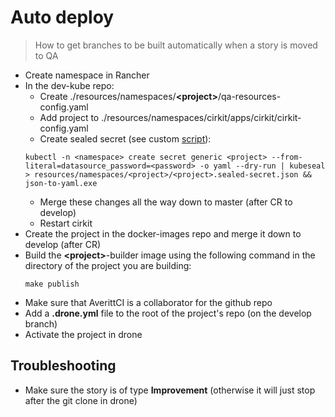 # Auto deploy
> How to get branches to be built automatically when a story is moved to QA
- Create namespace in Rancher
- In the dev-kube repo:
    - Create ./resources/namespaces/**\<project\>**/qa-resources-config.yaml
    - Add project to ./resources/namespaces/cirkit/apps/cirkit/cirkit-config.yaml
    - Create sealed secret (see custom [script](https://github.com/jkovalchik/scripts/blob/master/devspace/create-secret.bat)):
    ```
    kubectl -n <namespace> create secret generic <project> --from-literal=datasource_password=<password> -o yaml --dry-run | kubeseal > resources/namespaces/<project>/<project>.sealed-secret.json && json-to-yaml.exe
    ```
    - Merge these changes all the way down to master (after CR to develop)
    - Restart cirkit
- Create the project in the docker-images repo and merge it down to develop (after CR)
- Build the **\<project\>**-builder image using the following command in the directory of the project you are building:
    ```
    make publish
    ```
- Make sure that AverittCI is a collaborator for the github repo
- Add a **.drone.yml** file to the root of the project's repo (on the develop branch)
- Activate the project in drone
## Troubleshooting
- Make sure the story is of type **Improvement** (otherwise it will just stop after the git clone in drone)
